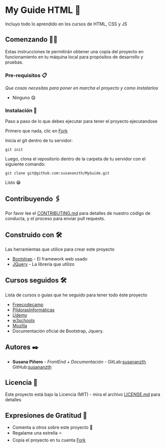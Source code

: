 # My Guide HTML 🙋

Incluyo todo lo aprendido en los cursos de HTML, CSS y JS

## Comenzando 💪🚀

Estas instrucciones te permitirán obtener una copia del proyecto en funcionamiento en tu máquina local para propósitos de desarrollo y pruebas.

### Pre-requisitos 📋

_Que cosas necesitas para poner en marcha el proyecto y como instalarlos_

* Ninguno 😋

### Instalación 🔧

Paso a paso de lo que debes ejecutar para tener el proyecto ejecutandose

Primero que nada, clic en [Fork](https://github.com/susananzth/MyGuide/fork)

Inicia el git dentro de tu servidor:
```
git init
```

Luego, clona el repositorio dentro de la carpeta de tu servidor con el siguiente comando:
```
git clone git@github.com:susananzth/MyGuide.git
```

Listo 😁

## Contribuyendo 🖇️

Por favor lee el [CONTRIBUTING.md](https://github.com/susananzth/MyGuide/blob/master/CONTRIBUTING.md) para detalles de nuestro código de conducta, y el proceso para enviar pull requests.

## Construido con 🛠️

Las herramientas que utilice para crear este proyecto

* [Bootstrap](https://getbootstrap.com/docs/4.5/getting-started/introduction/) - El framework web usado
* [JQuery](https://jquery.com/download/) - La librería que utilizo

## Cursos seguidos 🛠️

Lista de cursos o guías que he seguido para tener todo éste proyecto

* [Freecodecamp](https://www.freecodecamp.org/learn/)
* [PildorasInformáticas](https://www.youtube.com/watch?v=QC9_8nRNNHA&list=PLU8oAlHdN5BnX63lyAeV0LzLnpGudgRrK)
* [Udemy](https://www.udemy.com/course/curso-de-desarrollo-web-con-html-css-y-javascript/learn/lecture/18055297#overview)
* [w3schools](https://www.w3schools.com/html/)
* [Mozilla](https://developer.mozilla.org/es/docs/HTML/HTML5)
* Documentación oficial de Bootstrap, Jquery.

## Autores ✒️

* **Susana Piñero** - *FrontEnd + Documentación* - GitLab:[susananzth](https://gitlab.com/susananzth) GitHub:[susananzth](https://github.com/susananzth)

## Licencia 📄

Este proyecto está bajo la Licencia (MIT) - mira el archivo [LICENSE.md](https://github.com/susananzth/MyGuide/blob/master/LICENSE) para detalles

## Expresiones de Gratitud 🎁

* Comenta a otros sobre este proyecto 📢
* Regalame una estrella ⭐
* Copia el proyecto en tu cuenta [Fork](https://github.com/susananzth/MyGuide/fork)
